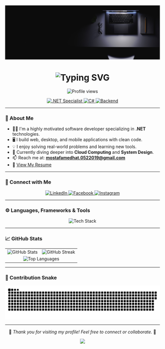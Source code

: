 <p align="center">
  <img src="https://github.com/MostafaMedhat19/MostafaMedhat19/blob/main/assets/cover.jpg" alt="cover" />
</p>
<h1 align="center">
  <img src="https://readme-typing-svg.herokuapp.com?font=Fira+Code&size=30&pause=1000&color=36BCF7&center=true&vCenter=true&width=435&lines=Hi,+I'm+Mostafa+Medhat;Backend+Developer+%F0%9F%9A%80;" alt="Typing SVG" />
</h1>

<p align="center">
  <img src="https://komarev.com/ghpvc/?username=mostafamedhat19&label=Profile%20views&color=0e75b6&style=flat" alt="Profile views"/>
</p>

<p align="center">
  <a href="https://github.com/MostafaMedhat19">
    <img alt=".NET Specialist" src="https://img.shields.io/badge/.NET-Specialist-purple?logo=dotnet&logoColor=white" />
  </a>
  <a href="https://github.com/MostafaMedhat19">
    <img alt="C#" src="https://img.shields.io/badge/C%23-Developer-blue?logo=csharp&logoColor=white" />
  </a>
  <a href="https://github.com/MostafaMedhat19">
    <img alt="Backend" src="https://img.shields.io/badge/Backend%20Developer-✅-green" />
  </a>
</p>

---

### 🧠 About Me

- 👨‍💻 I'm a highly motivated software developer specializing in **.NET** technologies.
- 🖥️ I build web, desktop, and mobile applications with clean code.
- 💡 I enjoy solving real-world problems and learning new tools.
- 🎯 Currently diving deeper into **Cloud Computing** and **System Design**.
- 📫 Reach me at: **mostafamedhat.0522019@gmail.com**
- 📄 [View My Resume](https://flowcv.com/resume/fsg5hgs1swr5)

---

### 🔗 Connect with Me

<p align="center">
  <a href="https://www.linkedin.com/in/mostafa-medhat-3b0159268" target="_blank">
    <img src="https://skillicons.dev/icons?i=linkedin" alt="LinkedIn" />
  </a>
  <a href="https://facebook.com/mostafa.medhat" target="_blank">
    <img src="https://skillicons.dev/icons?i=facebook" alt="Facebook" />
  </a>
  <a href="https://instagram.com/mostafa.medhat" target="_blank">
    <img src="https://skillicons.dev/icons?i=instagram" alt="Instagram" />
  </a>
</p>

---

### ⚙️ Languages, Frameworks & Tools

<p align="center">
  <img src="https://skillicons.dev/icons?i=dotnet,csharp,cpp,c,python,flutter,dart,js,html,css,mysql,git,figma,arduino" alt="Tech Stack" />
</p>

---

### 📈 GitHub Stats

<table align="center">
  <tr>
    <td align="center">
      <img src="https://github-readme-stats.vercel.app/api?username=mostafamedhat19&show_icons=true&theme=tokyonight" alt="GitHub Stats" />
    </td>
    <td align="center">
      <img src="https://github-readme-streak-stats.herokuapp.com/?user=mostafamedhat19&theme=tokyonight" alt="GitHub Streak" />
    </td>
  </tr>
  <tr>
    <td colspan="2" align="center">
      <img src="https://github-readme-stats.vercel.app/api/top-langs/?username=mostafamedhat19&layout=compact&theme=tokyonight" alt="Top Languages" />
    </td>
  </tr>
</table>

---


### 🐍 Contribution Snake

<p align="center">
  <img src="https://github.com/MostafaMedhat19/MostafaMedhat19/raw/output/github-contribution-grid-snake.svg" alt="Snake animation" />
</p>

---

<p align="center">
  🌟 <em>Thank you for visiting my profile! Feel free to connect or collaborate.</em> 🌟
</p>
<p align="center">
  <a href="https://github.com/MostafaMedhat19">
    <img src="https://img.shields.io/badge/Follow%20Me%20on%20GitHub-%F0%9F%91%8D-blue?style=for-the-badge&logo=github" />
  </a>
</p>
